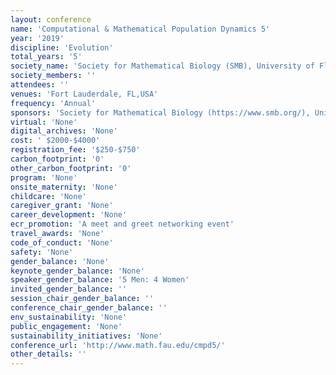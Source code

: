 ```yaml
---
layout: conference 
name: 'Computational & Mathematical Population Dynamics 5'
year: '2019'
discipline: 'Evolution'
total_years: '5'
society_name: 'Society for Mathematical Biology (SMB), University of Florida and Atlantic University of Florida'
society_members: ''
attendees: ''
venues: 'Fort Lauderdale, FL,USA'
frequency: 'Annual'
sponsors: 'Society for Mathematical Biology (https://www.smb.org/), United States National Science Foundation (NSF)'
virtual: 'None'
digital_archives: 'None'
cost: ' $2000-$4000'
registration_fee: '$250-$750'
carbon_footprint: '0'
other_carbon_footprint: '0'
program: 'None'
onsite_maternity: 'None'
childcare: 'None'
caregiver_grant: 'None'
career_development: 'None'
ecr_promotion: 'A meet and greet networking event'
travel_awards: 'None'
code_of_conduct: 'None'
safety: 'None'
gender_balance: 'None'
keynote_gender_balance: 'None'
speaker_gender_balance: '5 Men: 4 Women'
invited_gender_balance: ''
session_chair_gender_balance: ''
conference_chair_gender_balance: ''
env_sustainability: 'None'
public_engagement: 'None'
sustainability_initiatives: 'None'
conference_url: 'http://www.math.fau.edu/cmpd5/'
other_details: ''
---
```

